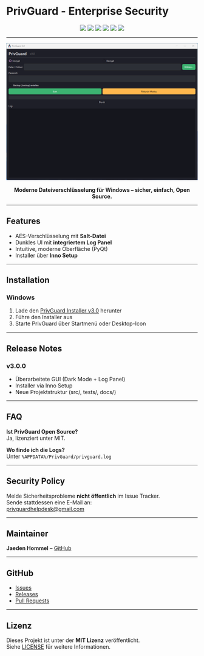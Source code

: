 # PrivGuard - Enterprise Security

<p align="center">
  <img src="https://img.shields.io/github/stars/Jaedini/PrivGuard?style=flat-square&logo=github" />
  <img src="https://img.shields.io/github/forks/Jaedini/PrivGuard?style=flat-square" />
  <img src="https://img.shields.io/github/issues/Jaedini/PrivGuard?style=flat-square" />
  <img src="https://img.shields.io/badge/License-MIT-green.svg" />
  <img src="https://img.shields.io/badge/Status-Stable-brightgreen?style=flat-square" />
  <img src="https://img.shields.io/badge/Platform-Windows-blue?style=flat-square" />
</p>

---

<p align="center">
  <img src="assets/Screenshot.png" alt="PrivGuard UI" width="700"/>
</p>

<p align="center"><b>Moderne Dateiverschlüsselung für Windows – sicher, einfach, Open Source.</b></p>

---

## Features
- AES-Verschlüsselung mit **Salt-Datei**
- Dunkles UI mit **integriertem Log Panel**
- Intuitive, moderne Oberfläche (PyQt)
- Installer über **Inno Setup**

---

## Installation
### Windows
1. Lade den [PrivGuard Installer v3.0](https://github.com/Jaedini/PrivGuard/releases) herunter  
2. Führe den Installer aus  
3. Starte PrivGuard über Startmenü oder Desktop-Icon  

---

## Release Notes
### v3.0.0
- Überarbeitete GUI (Dark Mode + Log Panel)  
- Installer via Inno Setup  
- Neue Projektstruktur (src/, tests/, docs/)  

---

## FAQ
**Ist PrivGuard Open Source?**  
Ja, lizenziert unter MIT.  

**Wo finde ich die Logs?**  
Unter `%APPDATA%/PrivGuard/privguard.log`  

---

## Security Policy
Melde Sicherheitsprobleme **nicht öffentlich** im Issue Tracker.  
Sende stattdessen eine E-Mail an:  
[privguardhelpdesk@gmail.com](mailto:privguardhelpdesk@gmail.com)  

---

## Maintainer
**Jaeden Hommel** – [GitHub](https://github.com/Jaedini)  

---

## GitHub
- [Issues](https://github.com/Jaedini/PrivGuard/issues)  
- [Releases](https://github.com/Jaedini/PrivGuard/releases)  
- [Pull Requests](https://github.com/Jaedini/PrivGuard/pulls)  

---

## Lizenz
Dieses Projekt ist unter der **MIT Lizenz** veröffentlicht.  
Siehe [LICENSE](LICENSE) für weitere Informationen.

